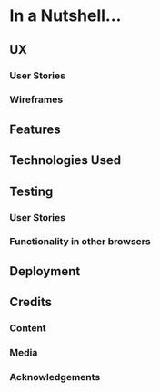 # In a Nutshell...



## UX

### User Stories

### Wireframes

## Features

## Technologies Used

## Testing

### User Stories

### Functionality in other browsers

## Deployment

## Credits

### Content

### Media

### Acknowledgements